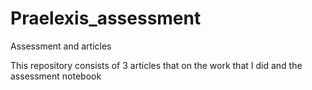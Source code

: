# Praelexis_assessment
Assessment and articles

This repository consists of 3 articles that on the work that I did and the assessment notebook
